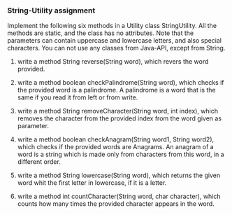 ### String-Utility assignment


Implement the following six methods in a Utility class StringUtility. All the 
methods are static, and the class has no attributes. Note that the parameters 
can contain uppercase and lowercase letters, and also special characters. 
You can not use any classes from Java-API, except from String.

1. write a method String reverse(String word), which revers the word provided.

2. write a method boolean checkPalindrome(String word), which checks if the 
provided word is a palindrome. A palindrome is a word that is the same if you
read it from left or from write.
   
3. write a method String removeCharacter(String word, int index), which removes
the character from the provided index from the word given as parameter.
   
4. write a method boolean checkAnagram(String word1, String word2), which checks
if the provided words are Anagrams. An anagram of a word is a string which is 
made only from characters from this word, in a different order.
   
5. write a method String lowercase(String word), which returns the given word whit 
the first letter in lowercase, if it is a letter.
   
6. write a method int countCharacter(String word, char character), which counts 
how many times the provided character appears in the word.